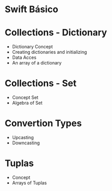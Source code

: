 
# Swift Básico

# Collections - Dictionary
- Dictionary Concept
- Creating dictionaries and initializing
- Data Acces
- An array of a dictionary

# Collections - Set
- Concept Set
- Algebra of Set

# Convertion Types
- Upcasting
- Downcasting

# Tuplas
- Concept
- Arrays of Tuplas
